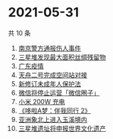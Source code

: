 # 2021-05-31

共 10 条

<!-- BEGIN -->
<!-- 最后更新时间 Mon May 31 2021 14:41:44 GMT+0800 (China Standard Time) -->

1. [南京警方通报伤人事件](https://www.zhihu.com/search?q=南京新街口)
2. [三星堆发现最大面积丝绸残留物](https://www.zhihu.com/search?q=三星堆)
3. [广东疫情](https://www.zhihu.com/search?q=广东疫情)
4. [天舟二号完成空间站对接](https://www.zhihu.com/search?q=天舟二号)
5. [新修订未成年人保护法](https://www.zhihu.com/search?q=未成年人保护法)
6. [微信将停止运营「微信圈子」](https://www.zhihu.com/search?q=微信圈子)
7. [小米 200W 充电](https://www.zhihu.com/search?q=小米电池)
8. [《哆啦A梦：伴我同行 2》](https://www.zhihu.com/search?q=哆啦A梦：伴我同行2)
9. [亚洲象北上进入玉溪境内](https://www.zhihu.com/search?q=亚洲象)
10. [三星堆遗址将申报世界文化遗产](https://www.zhihu.com/search?q=三星堆)

<!-- END -->
